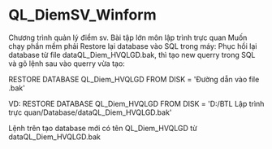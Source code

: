 # QL_DiemSV_Winform
Chương trình quản lý điểm sv. Bài tập lớn môn lập trình trực quan
Muốn chạy phần mềm phải Restore lại database vào SQL trong máy:
Phục hồi lại database từ file dataQL_Diem_HVQLGD.bak, thì tạo new querry trong SQL và gõ lệnh sau vào querry vừa tạo:

  RESTORE DATABASE QL_Diem_HVQLGD FROM DISK = 'Đường dẫn vào file .bak'

VD:
  RESTORE DATABASE QL_Diem_HVQLGD FROM DISK = 'D:/BTL Lập trình trực quan/Database/dataQL_Diem_HVQLGD.bak'

Lệnh trên tạo database mới có tên QL_Diem_HVQLGD từ dataQL_Diem_HVQLGD.bak
